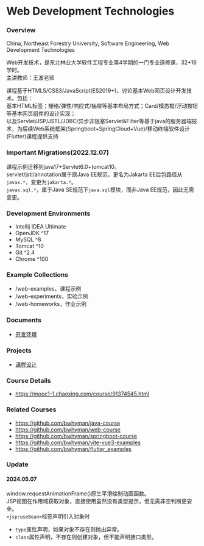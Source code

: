 # Web Development Technologies
### Overview
China, Northeast Forestry University, Software Engineering, Web Development Technologies

Web开发技术，是东北林业大学软件工程专业第4学期的一门专业选修课，32+16学时。  
主讲教师：王波老师

课程基于HTML5/CSS3/JavaScript(ES2019+)，讨论基本Web网页设计开发技术。包括：  
基本HTML标签；栅格/弹性/响应式/抽屉等基本布局方式；Card/模态框/浮动按钮等基本网页组件的设计实现；  
以及Servlet/JSP/JSTL/JDBC/异步非阻塞Servlet&Filter等基于java的服务器端技术，为后续Web系统框架(Springboot+SpringCloud+Vue)/移动终端软件设计(Flutter)课程提供支持

### Important Migrations(2022.12.07)
课程示例迁移到java17+Servlet6.0+tomcat10。  
servlet/jstl/annotation属于原Java EE规范，更名为Jakarta EE后包路径从`javax.*`，变更为`jakarta.*`。  
`javax.sql.*`，属于Java SE规范下`java.sql`模块，而非Java EE规范，因此无需变更。  

### Development Environments
 - Intellij IDEA Ultimate
 - OpenJDK ^17
 - MySQL ^8
 - Tomcat ^10
 - Git ^2.4
 - Chrome ^100

### Example Collections
 - /web-examples，课程示例
 - /web-experiments，实验示例 
 - /web-homeworks，作业示例 

### Documents
 - [开发环境](./home.md)

### Projects
- [课程设计](./project.md)
 
### Course Details
 - https://mooc1-1.chaoxing.com/course/91374545.html
 
### Related Courses
- https://github.com/bwhyman/java-course
- https://github.com/bwhyman/web-course
- https://github.com/bwhyman/springboot-course
- https://github.com/bwhyman/vite-vue3-examples
- https://github.com/bwhyman/flutter_examples

### Update
#### 2024.05.07
window.requestAnimationFrame()原生平滑绘制动画函数。  
JSP视图在作用域获取对象，直接使用虽然没有类型提示，但无需非空判断更安全。  
`<jsp:useBean>`标签声明引入对象时
- `type`属性声明，如果对象不存在则抛出异常。
- `class`属性声明，不存在则创建对象，但不能声明接口类型。